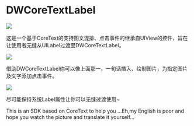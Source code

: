 # DWCoreTextLabel
![](http://upload-images.jianshu.io/upload_images/1835430-bc004dc959f7b675.gif?imageMogr2/auto-orient/strip)

这是一个基于CoreText的支持图文混排、点击事件的继承自UIView的控件，旨在让使用者无缝从UILabel过渡至DWCoreTextLabel。

![](http://upload-images.jianshu.io/upload_images/1835430-456beaed3f710b02.png?imageMogr2/auto-orient/strip%7CimageView2/2/w/1240)

借助DWCoreTextLabel你可以像上面那一，一句话插入、绘制图片，为指定图片及文字添加点击事件。

![](http://upload-images.jianshu.io/upload_images/1835430-e7706ffe827b1ea1.png?imageMogr2/auto-orient/strip%7CimageView2/2/w/1240)

尽可能保持系统Label属性让你可以无缝过渡使用~

This is an SDK based on CoreText to help you ...Eh,my English is poor and hope you watch the picture and translate it yourself...